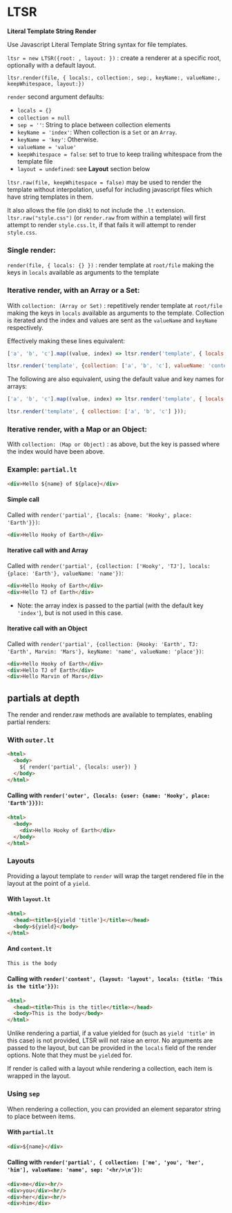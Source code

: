 # LTSR

**Literal Template String Render**

Use Javascript Literal Template String syntax for file templates.

`ltsr = new LTSR({root: , layout: })` : create a renderer at a specific root, optionally with a default layout.

`ltsr.render(file, { locals:, collection:, sep:, keyName:, valueName:, keepWhitespace, layout:})`

`render` second argument defaults:
  * `locals = {}`
  * `collection = null`
  * `sep = ''`: String to place between collection elements
  * `keyName = 'index'`: When collection is a `Set` or an `Array`.
  * `keyName = 'key'`: Otherwise.
  * `valueName = 'value'`
  * `keepWhitespace = false`: set to true to keep trailing whitespace from the template file
  * `layout = undefined`: see **Layout** section below

`ltsr.raw(file, keepWhitespace = false)` may be used to render the template without interpolation, useful for including javascript files which have string templates in them.

It also allows the file (on disk) to not include the `.lt` extension. `ltsr.raw("style.css")` (or `render.raw` from within a template) will first attempt to render `style.css.lt`, if that fails it will attempt to render `style.css`.

### Single render:
`render(file, { locals: {} })` : render template at `root/file` making the keys in `locals` available as arguments to the template

### Iterative render, with an Array or a Set:
With `collection: (Array or Set)` : repetitively render template at `root/file` making the keys in `locals` available as arguments to the template. Collection is iterated and the index and values are sent as the `valueName` and `keyName` respectively.

Effectively making these lines equivalent:
```javascript
['a', 'b', 'c'].map((value, index) => ltsr.render('template', { locals: { content: value, position: index } })).join('');

ltsr.render('template', {collection: ['a', 'b', 'c'], valueName: 'content', keyName: 'position'}));
```

The following are also equivalent, using the default value and key names for arrays:
```javascript
['a', 'b', 'c'].map((value, index) => ltsr.render('template', { locals: { value, index } })).join('');

ltsr.render('template', { collection: ['a', 'b', 'c'] }));
```

### Iterative render, with a Map or an Object:
With `collection: (Map or Object)` : as above, but the key is passed where the index would have been above.

### Example: `partial.lt`
```html
<div>Hello ${name} of ${place}</div>
```

#### Simple call
Called with `render('partial', {locals: {name: 'Hooky', place: 'Earth'}})`:
```html
<div>Hello Hooky of Earth</div>
```
#### Iterative call with and Array
Called with `render('partial', {collection: ['Hooky', 'TJ'], locals: {place: 'Earth'}, valueName: 'name'})`:
```html
<div>Hello Hooky of Earth</div>
<div>Hello TJ of Earth</div>
```
* Note: the array index is passed to the partial (with the default key `'index'`), but is not used in this case.

#### Iterative call with an Object
Called with `render('partial', {collection: {Hooky: 'Earth', TJ: 'Earth', Marvin: 'Mars'}, keyName: 'name', valueName: 'place'})`:
```html
<div>Hello Hooky of Earth</div>
<div>Hello TJ of Earth</div>
<div>Hello Marvin of Mars</div>
```
## partials at depth
The render and render.raw methods are available to templates, enabling partial renders:
### With `outer.lt`
```html
<html>
  <body>
    ${ render('partial', {locals: user}) }
  </body>
</html>
```
#### Calling with `render('outer', {locals: {user: {name: 'Hooky', place: 'Earth'}}})`:
```html
<html>
  <body>
    <div>Hello Hooky of Earth</div>
  </body>
</html>
```

### Layouts
Providing a layout template to `render` will wrap the target rendered file in the layout at the point of a `yield`.

#### With `layout.lt`
```html
<html>
  <head><title>${yield 'title'}</title></head>
  <body>${yield}</body>
</html>
```

#### And `content.lt`
```html
This is the body
```

#### Calling with `render('content', {layout: 'layout', locals: {title: 'This is the title'}})`:
```html
<html>
  <head><title>This is the title</title></head>
  <body>This is the body</body>
</html>
```

Unlike rendering a partial, if a value yielded for (such as `yield 'title'` in this case) is not provided, LTSR will not raise an error.
No arguments are passed to the layout, but can be provided in the `locals` field of the render options. Note that they must be `yield`ed for.

If render is called with a layout while rendering a collection, each item is wrapped in the layout.

### Using `sep`

When rendering a collection, you can provided an element separator string to place between items.

#### With `partial.lt`
```html
<div>${name}</div>
```

#### Calling with `render('partial', { collection: ['me', 'you', 'her', 'him'], valueName: 'name', sep: '<hr/>\n'})`:
```html
<div>me</div><hr/>
<div>you</div><hr/>
<div>her</div><hr/>
<div>him</div>
```

